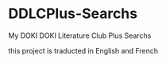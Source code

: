 # DDLCPlus-Searchs
My DOKI DOKI Literature Club Plus Searchs

this project is traducted in English and French


